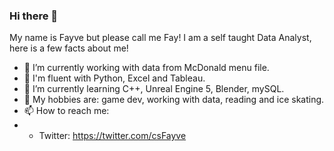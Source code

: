 ### Hi there 👋

My name is Fayve but please call me Fay!
I am a self taught Data Analyst, here is a few facts about me!

- 🔭 I’m currently working with data from McDonald menu file.
- 🥸 I'm fluent with Python, Excel and Tableau.
- 🌱 I’m currently learning C++, Unreal Engine 5, Blender, mySQL.
- 👾 My hobbies are: game dev, working with data, reading and ice skating.
- 📫 How to reach me:
- - Twitter: https://twitter.com/csFayve
<!--
**csfayve/csfayve** is a ✨ _special_ ✨ repository because its `README.md` (this file) appears on your GitHub profile.

Here are some ideas to get you started:

- 🔭 I’m currently working on ...
- 🌱 I’m currently learning ...
- 👯 I’m looking to collaborate on ...
- 🤔 I’m looking for help with ...
- 💬 Ask me about ...
- 📫 How to reach me: ...
- 😄 Pronouns: ...
- ⚡ Fun fact: ...
-->
